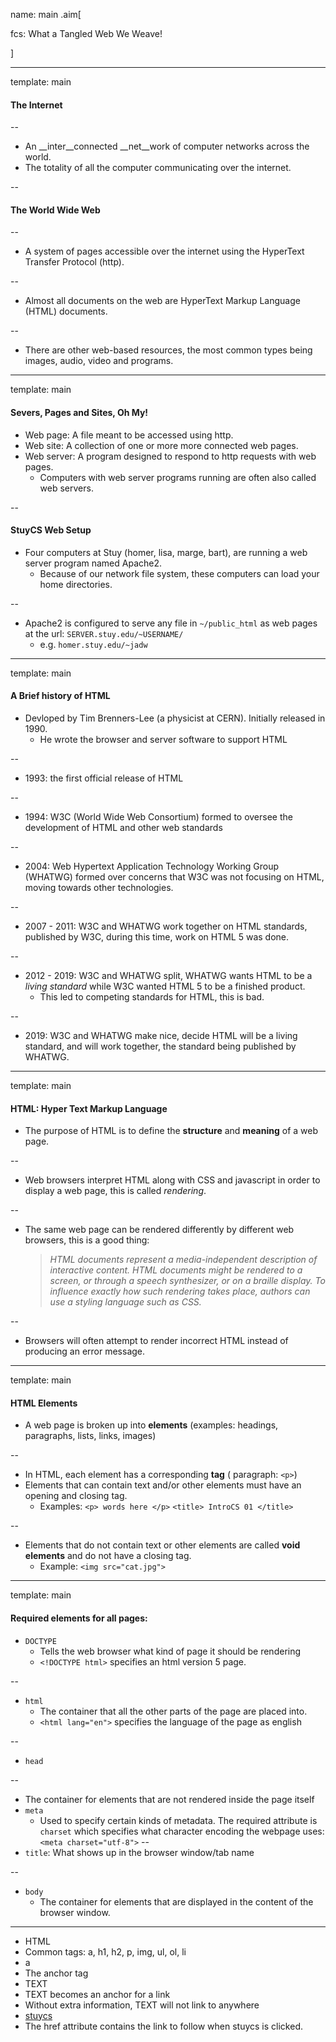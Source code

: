 name: main
.aim[<div>
  fcs: What a Tangled Web We Weave!
  </div>]

---
template: main

#### The Internet

--
- An __inter__connected __net__work of computer networks across the world.
- The totality of all the computer communicating over the internet.

--

####  The World Wide Web

--
- A system of pages accessible over the internet using the HyperText Transfer Protocol (http).

--
- Almost all documents on the web are HyperText Markup Language (HTML) documents.

--
- There are other web-based resources, the most common types being images, audio, video and programs.

---
template: main

#### Severs, Pages and Sites, Oh My!

- Web page: A file meant to be accessed using http.
- Web site: A collection of one or more more connected web pages.
- Web server: A program designed to respond to http requests with web pages.
  - Computers with web server programs running are often also called web servers.

--

#### StuyCS Web Setup
- Four computers at Stuy (homer, lisa, marge, bart), are running a web server program named Apache2.
  - Because of our network file system, these computers can load your home directories.

--
- Apache2 is configured to serve any file in `~/public_html` as web pages at the url: `SERVER.stuy.edu/~USERNAME/`
  - e.g. `homer.stuy.edu/~jadw`

---
template: main

#### A Brief history of HTML
* Devloped by Tim Brenners-Lee (a physicist at CERN). Initially released in 1990.
  - He wrote the browser and server software to support HTML

--
* 1993: the first official release of HTML

--
* 1994: W3C (World Wide Web Consortium) formed to oversee the development of HTML and other web standards

--
* 2004: Web Hypertext Application Technology Working Group (WHATWG) formed over concerns that W3C was not focusing on HTML, moving towards other technologies.

--
* 2007 - 2011: W3C and WHATWG work together on HTML standards, published by W3C, during this time, work on HTML 5 was done.

--
* 2012 - 2019: W3C and WHATWG split, WHATWG wants HTML to be a _living standard_ while W3C wanted HTML 5 to be a finished product.
  - This led to competing standards for HTML, this is bad.

--
* 2019: W3C and WHATWG make nice, decide HTML will be a living standard, and will work together, the standard being published by WHATWG.

---
template: main

#### HTML: Hyper Text Markup Language

- The purpose of HTML is to define the __structure__ and __meaning__ of a web page.

--
- Web browsers interpret HTML along with CSS and javascript in order to display a web page, this is called _rendering_.

--
- The same web page can be rendered differently by different web browsers, this is a good thing:
  >  _HTML documents represent a media-independent description of interactive content. HTML documents might be rendered to a screen, or through a speech synthesizer, or on a braille display. To influence exactly how such rendering takes place, authors can use a styling language such as CSS._

--
- Browsers will often attempt to render incorrect HTML instead of producing an error message.

---
template: main

#### HTML Elements
- A web page is broken up into __elements__ (examples: headings, paragraphs, lists, links, images)

--
- In HTML, each element has a corresponding __tag__ ( paragraph: `<p>`)
- Elements that can contain text and/or other elements must have an opening and closing tag.
  - Examples: `<p> words here </p>` `<title> IntroCS 01 </title>`

--
- Elements that do not contain text or other elements are called __void elements__ and do not have a closing tag.
  - Example: `<img src="cat.jpg">`

---
template: main

#### Required elements for all pages:
- `DOCTYPE`
  - Tells the web browser what kind of page it should be rendering
  - `<!DOCTYPE html>` specifies an html version 5 page.

--
- `html`
  - The container that all the other parts of the page are placed into.
  - `<html lang="en">` specifies the language of the page as english

--
- `head`

--
  - The container for elements that are not rendered inside the page itself
  - `meta`
    - Used to specify certain kinds of metadata. The required attribute is `charset` which specifies what character encoding the webpage uses: `<meta charset="utf-8">`
--
  - `title`: What shows up in the browser window/tab name

--
- `body`
  - The container for elements that are displayed in the content of the browser window.

---
- HTML
- Common tags: a, h1, h2, p, img, ul, ol, li
- a
- The anchor tag
- <a> TEXT </a>
- TEXT becomes an anchor for a link
- Without extra information, TEXT will not link to anywhere
- <a href="http://www.stuycs.org">stuycs</a>
- The href attribute contains the link to follow when stuycs is clicked.
